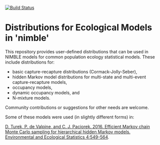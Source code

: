 [![Build Status](https://github.com/nimble-dev/nimbleEcology/actions/workflows/check.yaml/badge.svg)](https://github.com/nimble-dev/nimbleEcology/actions)

# Distributions for Ecological Models in 'nimble'

This repository provides user-defined distributions that can be used in NIMBLE models for common population ecology statistical models. These include distributions for:

* basic capture-recapture distributions (Cormack-Jolly-Seber),
* hidden Markov model distributions for multi-state and multi-event capture-recapture models,
* occupancy models,
* dynamic occupancy models, and
* N-mixture models.

Community contributions or suggestions for other needs are welcome.

Some of these models were used (in slightly different forms) in:

[D. Turek, P. de Valpine, and C. J. Paciorek. 2016. Efficient Markov chain Monte Carlo sampling for hierarchical hidden Markov models. Environmental and Ecological Statistics 4:549-564](https://link.springer.com/article/10.1007/s10651-016-0353-z).
